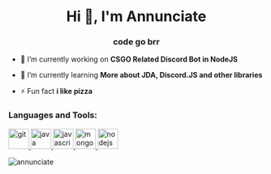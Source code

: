 <h1 align="center">Hi 👋, I'm Annunciate</h1>
<h3 align="center">code go brr</h3>

- 🔭 I’m currently working on **CSGO Related Discord Bot in NodeJS**

- 🌱 I’m currently learning **More about JDA, Discord.JS and other libraries**

- ⚡ Fun fact **i like pizza**


<h3 align="left">Languages and Tools:</h3>
<p align="left"> <a href="https://git-scm.com/" target="_blank"> <img src="https://www.vectorlogo.zone/logos/git-scm/git-scm-icon.svg" alt="git" width="40" height="40"/> </a> <a href="https://www.java.com" target="_blank"> <img src="https://devicons.github.io/devicon/devicon.git/icons/java/java-original-wordmark.svg" alt="java" width="40" height="40"/> </a> <a href="https://developer.mozilla.org/en-US/docs/Web/JavaScript" target="_blank"> <img src="https://devicons.github.io/devicon/devicon.git/icons/javascript/javascript-original.svg" alt="javascript" width="40" height="40"/> </a> <a href="https://www.mongodb.com/" target="_blank"> <img src="https://devicons.github.io/devicon/devicon.git/icons/mongodb/mongodb-original-wordmark.svg" alt="mongodb" width="40" height="40"/> </a> <a href="https://nodejs.org" target="_blank"> <img src="https://devicons.github.io/devicon/devicon.git/icons/nodejs/nodejs-original-wordmark.svg" alt="nodejs" width="40" height="40"/> </a> </p>

<p><img align="center" src="[![spotify-github-profile](https://spotify-github-profile.vercel.app/api/view?uid=stevensmiind&cover_image=true&theme=natemoo-re)](https://github.com/kittinan/spotify-github-profile)" alt="annunciate" /></p>
